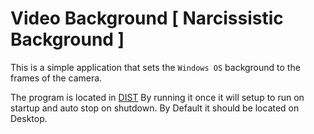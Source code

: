 # Video Background [ Narcissistic Background ]

This is a simple application that sets the ```Windows OS``` background
to the frames of the camera.

The program is located in [DIST](dist/)
By running it once it will setup to run on startup and auto stop on shutdown.
By Default it should be located on Desktop.
